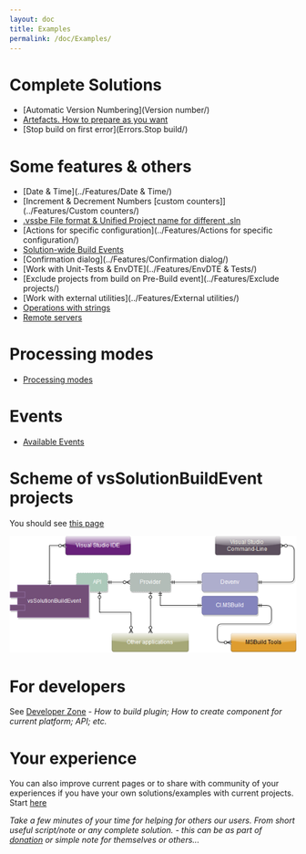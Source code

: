 ```yaml
---
layout: doc
title: Examples
permalink: /doc/Examples/
---
```

# Complete Solutions

* [Automatic Version Numbering](Version number/)
* [Artefacts. How to prepare as you want](Artefacts/)
* [Stop build on first error](Errors.Stop build/)

# Some features & others

* [Date & Time](../Features/Date & Time/)
* [Increment & Decrement Numbers [custom counters]](../Features/Custom counters/)
* [.vssbe File format & Unified Project name for different .sln](../Features/.vssbe/)
* [Actions for specific configuration](../Features/Actions for specific configuration/)
* [Solution-wide Build Events](../Features/Solution-wide/)
* [Confirmation dialog](../Features/Confirmation dialog/)
* [Work with Unit-Tests & EnvDTE](../Features/EnvDTE & Tests/)
* [Exclude projects from build on Pre-Build event](../Features/Exclude projects/)
* [Work with external utilities](../Features/External utilities/)
* [Operations with strings](../Features/Strings/)
* [Remote servers](../Features/Remote/)

# Processing modes

* [Processing modes](../Modes/)

# Events

* [Available Events](../Events/)

# Scheme of vsSolutionBuildEvent projects

You should see [this page](../Scheme/)

[![Scheme of vsSolutionBuildEvent projects](../Resources/scheme.png)](../Scheme/)

# For developers

See [Developer Zone](../Dev/) - *How to build plugin; How to create component for current platform; API; etc.*

# Your experience

You can also improve current pages or to share with community of your experiences if you have your own solutions/examples with current projects. Start [here](https://bitbucket.org/3F/vssolutionbuildevent/wiki/create/Examples/)

*Take a few minutes of your time for helping for others our users. From short useful script/note or any complete solution. - this can be as part of [donation]({{site.baseurl}}/Donation/) or simple note for themselves or others...*